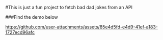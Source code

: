#This is just a fun project to fetch bad dad jokes from an API

###Find the demo below


https://github.com/user-attachments/assets/85e4d5fd-e4d9-41ef-a183-1727ecd96afc

